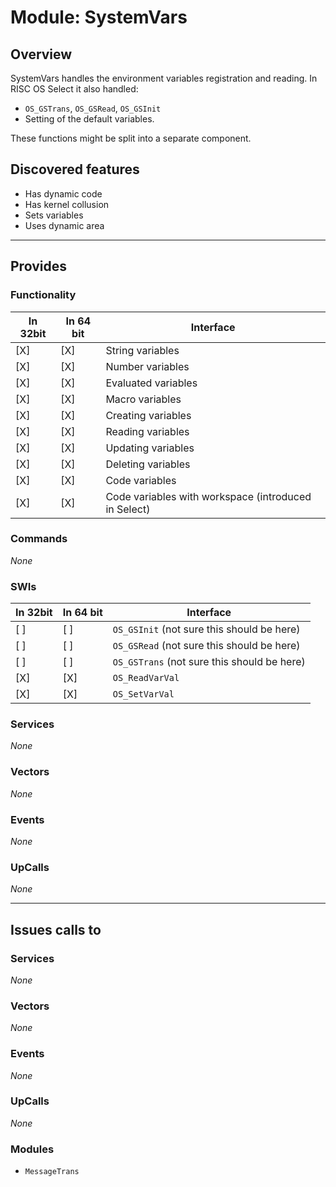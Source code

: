 # Module: SystemVars

## Overview

SystemVars handles the environment variables registration and reading.
In RISC OS Select it also handled:

* `OS_GSTrans`, `OS_GSRead`, `OS_GSInit`
* Setting of the default variables.

These functions might be split into a separate component.

## Discovered features


* Has dynamic code
* Has kernel collusion
* Sets variables
* Uses dynamic area

---

## Provides

### Functionality

| In 32bit | In 64 bit | Interface |
|----------|-----------|-----------|
| [X]      | [X]       | String variables |
| [X]      | [X]       | Number variables |
| [X]      | [X]       | Evaluated variables |
| [X]      | [X]       | Macro variables |
| [X]      | [X]       | Creating variables |
| [X]      | [X]       | Reading variables |
| [X]      | [X]       | Updating variables |
| [X]      | [X]       | Deleting variables |
| [X]      | [X]       | Code variables |
| [X]      | [X]       | Code variables with workspace (introduced in Select) |

### Commands


*None*


### SWIs


| In 32bit | In 64 bit | Interface |
|----------|-----------|-----------|
| [ ]      | [ ]       | `OS_GSInit` (not sure this should be here) |
| [ ]      | [ ]       | `OS_GSRead` (not sure this should be here) |
| [ ]      | [ ]       | `OS_GSTrans` (not sure this should be here) |
| [X]      | [X]       | `OS_ReadVarVal` |
| [X]      | [X]       | `OS_SetVarVal` |


### Services


*None*


### Vectors


*None*


### Events


*None*


### UpCalls


*None*


---

## Issues calls to

### Services


*None*


### Vectors


*None*


### Events


*None*


### UpCalls


*None*


### Modules


* `MessageTrans`


